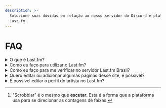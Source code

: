 ```yaml
---
description: >-
  Solucione suas dúvidas em relação ao nosso servidor do Discord e plataforma do
  Last.fm.
---
```


# FAQ

<details>

<summary>O que é Last.fm?</summary>

[Last.fm](https://last.fm/pt) é um site de música dedicado a agregar informações sobre as últimas faixas, artistas e álbuns que você escutou desde a criação da sua conta na plataforma.

Nele, você poderá ver tudo o que você escutou (scrobblou) na semana, ano e mês.

</details>

<details>

<summary>Como eu faço para utilizar o Last.fm?</summary>

Siga as etapas abaixo:

1. Crie seu perfil em [last.fm/pt/join](https://last.fm/pt/join);
2. Baixe os [scrobblers oficiais do Last.fm](https://www.last.fm/pt/about/trackmymusic);
3. Se você utiliza o Spotify, você poderá [conectar sua conta aqui](https://last.fm/pt/settings/applications);
4. Pronto, agora você pode [acessar seu perfil](https://www.last.fm/user/\_) e começar a scrobblar[^1].

</details>

<details>

<summary>Como eu faço para me verificar no servidor Last.fm Brasil?</summary>

Basta enviar o [link do seu perfil](https://www.last.fm/user/\_) ou nome de usuário no canal [#verificação](https://discord.com/channels/1043352417175085136/1051257047481589830) do nosso servidor. Após isso, aguarde até um moderador checar seu perfil para que você garanta acesso ao servidor.

</details>

<details>

<summary>Quero editar ou adicionar algumas páginas desse site, é possível?</summary>

Sim! Se você tem um profundo conhecimento sobre Last.fm, você poderá editar e adicionar páginas no site através do nosso [repositório no GitHub](https://github.com/lastfmbr/documentacao).

Para facilitar, encontre o botão [<img src=".gitbook/assets/github-icon.png" alt="" data-size="line"> **Edit on GitHub**](https://github.com/lastfmbr/documentacao) ao lado da página que deseja editar. [Atente-se às regras](https://github.com/lastfmbr/.github/tree/main/profile/README.md).

<img src=".gitbook/assets/chrome_hhRjzZ3x87.png" alt="" data-size="original">

</details>

<details>

<summary>É possível editar o perfil do artista no Last.fm?</summary>

Sim! Ao visitar um perfil artístico no Last.fm, você consegue editar e adicionar quaisquer informações, como a foto de perfil, capa de álbuns e singles, o "sobre mim" do artista, e entre outros, seguindo as [Diretrizes da Comunidade Last.fm](https://www.last.fm/pt/help/guidelines).

Há situações em que o Last.fm simplesmente tranca o perfil do artista. Isso significa que a plataforma removeu as permissões de editar e adicionar informações no perfil do artista devido à questões de moderação.

</details>

[^1]: "Scrobblar" é o mesmo que **escutar**. Esta é a forma que a plataforma usa para se direcionar as contagens de faixas.
